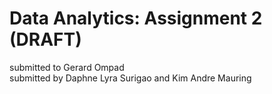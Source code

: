 # Data Analytics: Assignment 2 (DRAFT)

submitted to Gerard Ompad <br/> 
submitted by Daphne Lyra Surigao and Kim Andre Mauring
